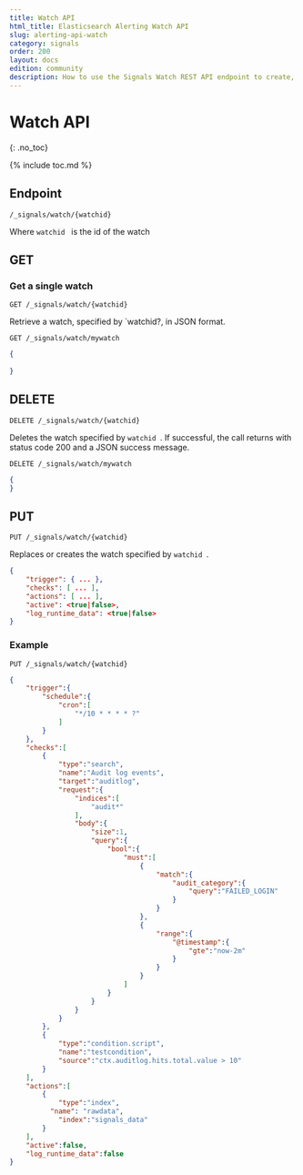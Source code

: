 ```yaml
---
title: Watch API
html_title: Elasticsearch Alerting Watch API
slug: alerting-api-watch
category: signals
order: 200
layout: docs
edition: community
description: How to use the Signals Watch REST API endpoint to create, update and delete watch definitions.
---
```

<!--- Copyright 2019 floragunn GmbH-->

# Watch API
{: .no_toc}

{% include toc.md %}

## Endpoint

```
/_signals/watch/{watchid}
```
Where `watchid ` is the id of the watch

## GET

### Get a single watch

```
GET /_signals/watch/{watchid}
```

Retrieve a watch, specified by `watchid?, in JSON format.

```
GET /_signals/watch/mywatch
```

```json
{  
  
}

```

## DELETE

```
DELETE /_signals/watch/{watchid}
```

Deletes the watch specified by `watchid `. If successful, the call returns with status code 200 and a JSON success message.

```
DELETE /_signals/watch/mywatch
```

```json
{
}
```

## PUT

```
PUT /_signals/watch/{watchid}
```

Replaces or creates the watch specified by `watchid `.

```json
{
	"trigger": { ... },
	"checks": [ ... ],
	"actions": [ ... ],
	"active": <true|false>,
	"log_runtime_data": <true|false>
}    
```

### Example

```
PUT /_signals/watch/{watchid}
```

```json
{
	"trigger":{
		"schedule":{
			"cron":[
				"*/10 * * * * ?"
			]
		}
	},
	"checks":[
		{
			"type":"search",
			"name":"Audit log events",
			"target":"auditlog",
			"request":{
				"indices":[
					"audit*"
				],
				"body":{
					"size":1,
					"query":{
						"bool":{
							"must":[
								{
									"match":{
										"audit_category":{
											"query":"FAILED_LOGIN"
										}
									}
								},
								{
									"range":{
										"@timestamp":{
											"gte":"now-2m"
										}
									}
								}
							]
						}
					}
				}
			}
		},
		{
			"type":"condition.script",
			"name":"testcondition",
			"source":"ctx.auditlog.hits.total.value > 10"
		}
	],
	"actions":[
		{
			"type":"index",
          "name": "rawdata",
			"index":"signals_data"
		}
	],
	"active":false,
	"log_runtime_data":false
}    
```